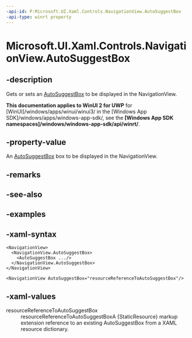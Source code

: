 ```yaml
---
-api-id: P:Microsoft.UI.Xaml.Controls.NavigationView.AutoSuggestBox
-api-type: winrt property
---
```

<!-- Property syntax.
public AutoSuggestBox AutoSuggestBox { get;  set; }
-->

# Microsoft.UI.Xaml.Controls.NavigationView.AutoSuggestBox



## -description

Gets or sets an [AutoSuggestBox](/uwp/api/windows.ui.xaml.controls.autosuggestbox) to be displayed in the NavigationView.



**This documentation applies to WinUI 2 for UWP** for [WinUI]/windows/apps/winui/winui3/ in the [Windows App SDK]/windows/apps/windows-app-sdk/, see the **[Windows App SDK namespaces]/windows/windows-app-sdk/api/winrt/**.

## -property-value

An [AutoSuggestBox](/uwp/api/windows.ui.xaml.controls.autosuggestbox) box to be displayed in the NavigationView.



## -remarks



## -see-also



## -examples



## -xaml-syntax

```xaml
<NavigationView>
  <NavigationView.AutoSuggestBox>
    <AutoSuggestBox .../>
  </NavigationView.AutoSuggestBox>
</NavigationView>
```

```xaml
<NavigationView AutoSuggestBox="resourceReferenceToAutoSuggestBox"/>
```



## -xaml-values

<dt>resourceReferenceToAutoSuggestBox</dt><dd>resourceReferenceToAutoSuggestBoxA {StaticResource} markup extension reference to an existing AutoSuggestBox from a XAML resource dictionary.</dd>
</dl>



